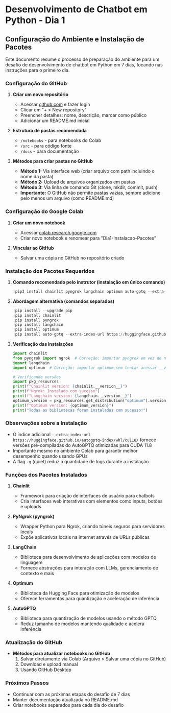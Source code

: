 # Desenvolvimento de Chatbot em Python - Dia 1

## Configuração do Ambiente e Instalação de Pacotes

Este documento resume o processo de preparação do ambiente para um desafio de desenvolvimento de chatbot em Python em 7 dias, focando nas instruções para o primeiro dia.

### Configuração do GitHub

1. **Criar um novo repositório**
   - Acessar [github.com](https://github.com) e fazer login
   - Clicar em "+ > New repository"
   - Preencher detalhes: nome, descrição, marcar como público
   - Adicionar um README.md inicial

2. **Estrutura de pastas recomendada**
   - `/notebooks` - para notebooks do Colab
   - `/src` - para código fonte
   - `/docs` - para documentação

3. **Métodos para criar pastas no GitHub**
   - **Método 1:** Via interface web (criar arquivo com path incluindo o nome da pasta)
   - **Método 2:** Upload de arquivos organizados em pastas
   - **Método 3:** Via linha de comando Git (clone, mkdir, commit, push)
   - **Importante:** O GitHub não permite pastas vazias, sempre adicione pelo menos um arquivo (como README.md)

### Configuração do Google Colab

1. **Criar um novo notebook**
   - Acessar [colab.research.google.com](https://colab.research.google.com)
   - Criar novo notebook e renomear para "Dia1-Instalacao-Pacotes"

2. **Vincular ao GitHub**
   - Salvar uma cópia no GitHub no repositório criado

### Instalação dos Pacotes Requeridos

1. **Comando recomendado pelo instrutor (instalação em único comando)**
   ```python
   !pip3 install chainlit pyngrok langchain optimum auto-gptq --extra-index-url https://huggingface.github.io/autogptq-index/whl/cu118/ -q
   ```

2. **Abordagem alternativa (comandos separados)**
   ```python
   !pip install --upgrade pip
   !pip install chainlit
   !pip install pyngrok
   !pip install langchain
   !pip install optimum
   !pip install auto-gptq --extra-index-url https://huggingface.github.io/autogptq-index/whl/cu118/ -q
   ```

3. **Verificação das instalações**
   ```python
   import chainlit
   from pyngrok import ngrok  # Correção: importar pyngrok em vez de ngrok
   import langchain
   import optimum  # Correção: importar optimum sem tentar acessar __version__
   
   # Verificando versões
   import pkg_resources
   print(f"Chainlit version: {chainlit.__version__}")
   print(f"Ngrok: Instalado com sucesso")
   print(f"Langchain version: {langchain.__version__}")
   optimum_version = pkg_resources.get_distribution("optimum").version
   print(f"Optimum version: {optimum_version}")
   print("Todas as bibliotecas foram instaladas com sucesso!")
   ```

### Observações sobre a Instalação

- O índice adicional `--extra-index-url https://huggingface.github.io/autogptq-index/whl/cu118/` fornece versões pré-compiladas do AutoGPTQ otimizadas para CUDA 11.8
- Importante mesmo no ambiente Colab para garantir melhor desempenho quando usando GPUs
- A flag `-q` (quiet) reduz a quantidade de logs durante a instalação

### Funções dos Pacotes Instalados

1. **Chainlit**
   - Framework para criação de interfaces de usuário para chatbots
   - Cria interfaces web interativas com elementos como inputs, botões e uploads

2. **PyNgrok (pyngrok)**
   - Wrapper Python para Ngrok, criando túneis seguros para servidores locais
   - Expõe aplicativos locais na internet através de URLs públicas

3. **LangChain**
   - Biblioteca para desenvolvimento de aplicações com modelos de linguagem
   - Fornece abstrações para interação com LLMs, gerenciamento de contexto e mais

4. **Optimum**
   - Biblioteca da Hugging Face para otimização de modelos
   - Oferece ferramentas para quantização e aceleração de inferência

5. **AutoGPTQ**
   - Biblioteca para quantização de modelos usando o método GPTQ
   - Reduz tamanho de modelos mantendo qualidade e acelera inferência

### Atualização do GitHub

- **Métodos para atualizar notebooks no GitHub**
  1. Salvar diretamente via Colab (Arquivo > Salvar uma cópia no GitHub)
  2. Download e upload manual
  3. Usando GitHub Desktop

### Próximos Passos

- Continuar com as próximas etapas do desafio de 7 dias
- Manter documentação atualizada no README.md
- Criar notebooks separados para cada dia do desafio